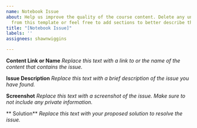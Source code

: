 ```yaml
---
name: Notebook Issue
about: Help us improve the quality of the course content. Delete any unneeded sections
  from this template or feel free to add sections to better describe the issue.
title: "[Notebook Issue]"
labels: ''
assignees: shawnwiggins

---
```


**Content Link or Name**
_Replace this text with a link to or the name of the content that contains the issue._

**Issue Description**
_Replace this text with a brief description of the issue you have found._

**Screenshot**
_Replace this text with a screenshot of the issue. Make sure to not include any private information._

** Solution**
_Replace this text with your proposed solution to resolve the issue._
